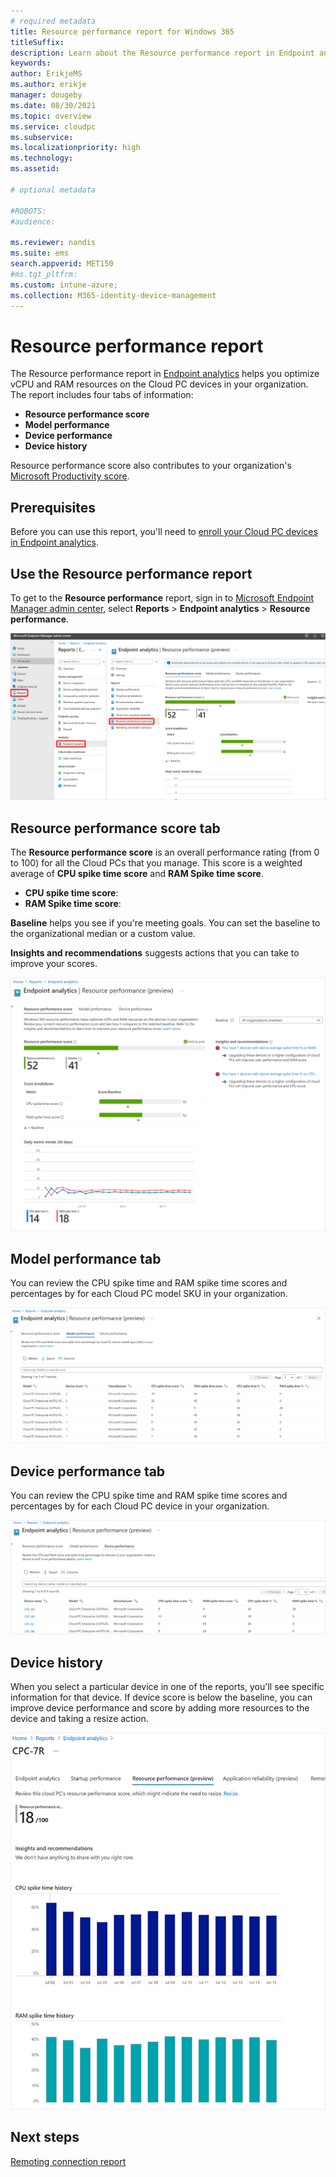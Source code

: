 ```yaml
---
# required metadata
title: Resource performance report for Windows 365
titleSuffix:
description: Learn about the Resource performance report in Endpoint analytics for Windows 365 Cloud PCs.
keywords:
author: ErikjeMS  
ms.author: erikje
manager: dougeby
ms.date: 08/30/2021
ms.topic: overview
ms.service: cloudpc
ms.subservice:
ms.localizationpriority: high
ms.technology:
ms.assetid: 

# optional metadata

#ROBOTS:
#audience:

ms.reviewer: nandis
ms.suite: ems
search.appverid: MET150
#ms.tgt_pltfrm:
ms.custom: intune-azure;
ms.collection: M365-identity-device-management
---
```


# Resource performance report

The Resource performance report in [Endpoint analytics](/mem/analytics/overview) helps you optimize vCPU and RAM resources on the Cloud PC devices in your organization. The report includes four tabs of information:

- **Resource performance score**
- **Model performance**
- **Device performance**
- **Device history**

Resource performance score also contributes to your organization's [Microsoft Productivity score](/microsoft-365/admin/productivity/productivity-score).

## Prerequisites

Before you can use this report, you'll need to [enroll your Cloud PC devices in Endpoint analytics](/mem/analytics/enroll-intune).

## Use the Resource performance report

To get to the **Resource performance** report, sign in to [Microsoft Endpoint Manager admin center](https://go.microsoft.com/fwlink/?linkid=2109431), select **Reports** > **Endpoint analytics** > **Resource performance**.

![Screenshot of using the resource performance report](./media/report-resource-performance/resource-performance-report.png)

## Resource performance score tab

The **Resource performance score** is an overall performance rating (from 0 to 100) for all the Cloud PCs that you manage. This score is a weighted average of **CPU spike time score** and **RAM Spike time score**.

- **CPU spike time score**:
- **RAM Spike time score**:

**Baseline** helps you see if you're meeting goals. You can set the baseline to the organizational median or a custom value.

**Insights and recommendations** suggests actions that you can take to improve your scores.

![Screenshot of using the resource performance score tab](./media/report-resource-performance/resource-performance-score-tab.png)

## Model performance tab

You can review the CPU spike time and RAM spike time scores and percentages by for each Cloud PC model SKU in your organization.

![Screenshot of using the model performance tab](./media/report-resource-performance/model-performance-tab.png)

## Device performance tab

You can review the CPU spike time and RAM spike time scores and percentages by for each Cloud PC device in your organization.

![Screenshot of using the device performance tab](./media/report-resource-performance/device-performance-tab.png)

## Device history

When you select a particular device in one of the reports, you'll see specific information for that device. If device score is below the baseline, you can improve device performance and score by adding more resources to the device and taking a resize action.

![Screenshot of using the device history](./media/report-resource-performance/device-history.png)

<!-- ########################## -->
## Next steps

[Remoting connection report](report-remoting-connection.md)
